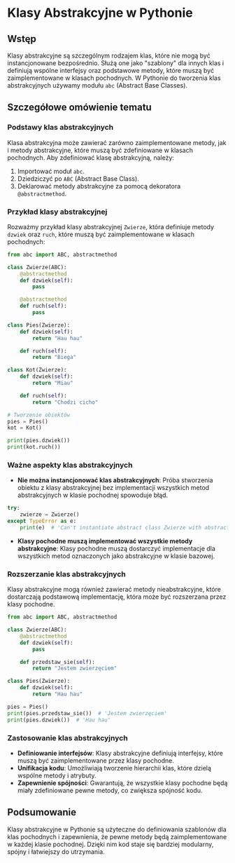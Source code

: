 # Klasy Abstrakcyjne w Pythonie

## Wstęp

Klasy abstrakcyjne są szczególnym rodzajem klas, które nie mogą być instancjonowane bezpośrednio. Służą one jako "szablony" dla innych klas i definiują wspólne interfejsy oraz podstawowe metody, które muszą być zaimplementowane w klasach pochodnych. W Pythonie do tworzenia klas abstrakcyjnych używamy modułu `abc` (Abstract Base Classes).

## Szczegółowe omówienie tematu

### Podstawy klas abstrakcyjnych

Klasa abstrakcyjna może zawierać zarówno zaimplementowane metody, jak i metody abstrakcyjne, które muszą być zdefiniowane w klasach pochodnych. Aby zdefiniować klasę abstrakcyjną, należy:

1. Importować moduł `abc`.
2. Dziedziczyć po `ABC` (Abstract Base Class).
3. Deklarować metody abstrakcyjne za pomocą dekoratora `@abstractmethod`.

### Przykład klasy abstrakcyjnej

Rozważmy przykład klasy abstrakcyjnej `Zwierze`, która definiuje metody `dzwiek` oraz `ruch`, które muszą być zaimplementowane w klasach pochodnych:

```python
from abc import ABC, abstractmethod

class Zwierze(ABC):
    @abstractmethod
    def dzwiek(self):
        pass

    @abstractmethod
    def ruch(self):
        pass

class Pies(Zwierze):
    def dzwiek(self):
        return "Hau hau"

    def ruch(self):
        return "Biega"

class Kot(Zwierze):
    def dzwiek(self):
        return "Miau"

    def ruch(self):
        return "Chodzi cicho"

# Tworzenie obiektów
pies = Pies()
kot = Kot()

print(pies.dzwiek())
print(kot.ruch())
```

### Ważne aspekty klas abstrakcyjnych

- **Nie można instancjonować klas abstrakcyjnych**: Próba stworzenia obiektu z klasy abstrakcyjnej bez implementacji wszystkich metod abstrakcyjnych w klasie pochodnej spowoduje błąd.

```python
try:
    zwierze = Zwierze()
except TypeError as e:
    print(e)  # 'Can't instantiate abstract class Zwierze with abstract methods dzwiek, ruch'
```

- **Klasy pochodne muszą implementować wszystkie metody abstrakcyjne**: Klasy pochodne muszą dostarczyć implementacje dla wszystkich metod oznaczonych jako abstrakcyjne w klasie bazowej.

### Rozszerzanie klas abstrakcyjnych

Klasy abstrakcyjne mogą również zawierać metody nieabstrakcyjne, które dostarczają podstawową implementację, która może być rozszerzana przez klasy pochodne.

```python
from abc import ABC, abstractmethod

class Zwierze(ABC):
    @abstractmethod
    def dzwiek(self):
        pass

    def przedstaw_sie(self):
        return "Jestem zwierzęciem"

class Pies(Zwierze):
    def dzwiek(self):
        return "Hau hau"

pies = Pies()
print(pies.przedstaw_sie())  # 'Jestem zwierzęciem'
print(pies.dzwiek())  # 'Hau hau'
```

### Zastosowanie klas abstrakcyjnych

- **Definiowanie interfejsów**: Klasy abstrakcyjne definiują interfejsy, które muszą być zaimplementowane przez klasy pochodne.
- **Unifikacja kodu**: Umożliwiają tworzenie hierarchii klas, które dzielą wspólne metody i atrybuty.
- **Zapewnienie spójności**: Gwarantują, że wszystkie klasy pochodne będą miały zdefiniowane pewne metody, co zwiększa spójność kodu.

## Podsumowanie

Klasy abstrakcyjne w Pythonie są użyteczne do definiowania szablonów dla klas pochodnych i zapewnienia, że pewne metody będą zaimplementowane w każdej klasie pochodnej. Dzięki nim kod staje się bardziej modularny, spójny i łatwiejszy do utrzymania.
